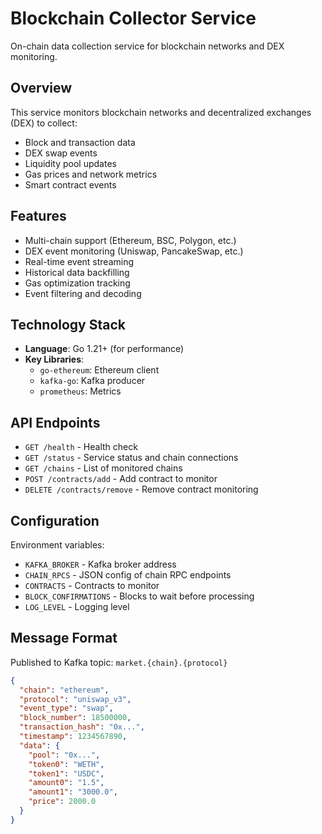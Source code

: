 # Blockchain Collector Service

On-chain data collection service for blockchain networks and DEX monitoring.

## Overview

This service monitors blockchain networks and decentralized exchanges (DEX) to collect:
- Block and transaction data
- DEX swap events
- Liquidity pool updates
- Gas prices and network metrics
- Smart contract events

## Features

- Multi-chain support (Ethereum, BSC, Polygon, etc.)
- DEX event monitoring (Uniswap, PancakeSwap, etc.)
- Real-time event streaming
- Historical data backfilling
- Gas optimization tracking
- Event filtering and decoding

## Technology Stack

- **Language**: Go 1.21+ (for performance)
- **Key Libraries**:
  - `go-ethereum`: Ethereum client
  - `kafka-go`: Kafka producer
  - `prometheus`: Metrics

## API Endpoints

- `GET /health` - Health check
- `GET /status` - Service status and chain connections
- `GET /chains` - List of monitored chains
- `POST /contracts/add` - Add contract to monitor
- `DELETE /contracts/remove` - Remove contract monitoring

## Configuration

Environment variables:
- `KAFKA_BROKER` - Kafka broker address
- `CHAIN_RPCS` - JSON config of chain RPC endpoints
- `CONTRACTS` - Contracts to monitor
- `BLOCK_CONFIRMATIONS` - Blocks to wait before processing
- `LOG_LEVEL` - Logging level

## Message Format

Published to Kafka topic: `market.{chain}.{protocol}`

```json
{
  "chain": "ethereum",
  "protocol": "uniswap_v3",
  "event_type": "swap",
  "block_number": 18500000,
  "transaction_hash": "0x...",
  "timestamp": 1234567890,
  "data": {
    "pool": "0x...",
    "token0": "WETH",
    "token1": "USDC",
    "amount0": "1.5",
    "amount1": "3000.0",
    "price": 2000.0
  }
}
```